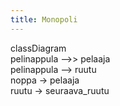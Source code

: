 ```yaml
---
title: Monopoli
---
```

classDiagram  
	pelinappula -->> pelaaja  
	pelinappula --> ruutu  
	noppa -> pelaaja  
	ruutu -> seuraava_ruutu  
